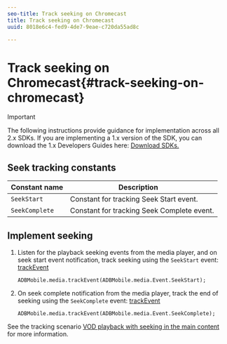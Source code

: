 ```yaml
---
seo-title: Track seeking on Chromecast
title: Track seeking on Chromecast
uuid: 8018e6c4-fed9-4de7-9eae-c720da55ad8c

---
```


# Track seeking on Chromecast{#track-seeking-on-chromecast}

>[!IMPORTANT]
>
>The following instructions provide guidance for implementation across all 2.x SDKs. If you are implementing a 1.x version of the SDK, you can download the 1.x Developers Guides here: [Download SDKs.](../../../sdk-implement/download-sdks.md)

## Seek tracking constants

|  Constant name  | Description&nbsp;&nbsp;&nbsp;&nbsp;  |
|---|---|
|  `SeekStart`  | Constant for tracking Seek Start event.  |
|  `SeekComplete`  | Constant for tracking Seek Complete event.  |

## Implement seeking

1. Listen for the playback seeking events from the media player, and on seek start event notification, track seeking using the `SeekStart` event: [trackEvent](https://adobe-marketing-cloud.github.io/media-sdks/reference/chromecast/ADBMobile.media.html#.trackEvent) 

     ```
     ADBMobile.media.trackEvent(ADBMobile.media.Event.SeekStart); 
     ```

1. On seek complete notification from the media player, track the end of seeking using the `SeekComplete` event: [trackEvent](https://adobe-marketing-cloud.github.io/media-sdks/reference/chromecast/ADBMobile.media.html#.trackEvent) 

    ```
    ADBMobile.media.trackEvent(ADBMobile.media.Event.SeekComplete); 
    ```

See the tracking scenario [VOD playback with seeking in the main content](../../../sdk-implement/tracking-scenarios/vod-seeking.md) for more information.
